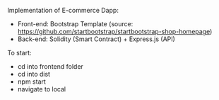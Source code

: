 Implementation of E-commerce Dapp:
- Front-end: Bootstrap Template (source: https://github.com/startbootstrap/startbootstrap-shop-homepage)
- Back-end: Solidity (Smart Contract) + Express.js (API)

To start: 
- cd into frontend folder
- cd into dist
- npm start
- navigate to local